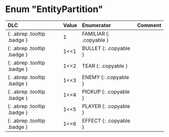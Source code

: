 # Enum "EntityPartition"
|DLC|Value|Enumerator|Comment|
|:--|:--|:--|:--|
|[ ](#){: .abrep .tooltip .badge }|1 |FAMILIAR {: .copyable } |  | 
|[ ](#){: .abrep .tooltip .badge }|1<<1 |BULLET {: .copyable } |  | 
|[ ](#){: .abrep .tooltip .badge }|1<<2 |TEAR {: .copyable } |  | 
|[ ](#){: .abrep .tooltip .badge }|1<<3 |ENEMY {: .copyable } |  | 
|[ ](#){: .abrep .tooltip .badge }|1<<4 |PICKUP {: .copyable } |  | 
|[ ](#){: .abrep .tooltip .badge }|1<<5 |PLAYER {: .copyable } |  | 
|[ ](#){: .abrep .tooltip .badge }|1<<6 |EFFECT {: .copyable } |  | 